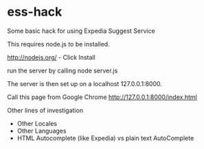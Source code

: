 ess-hack
========

Some basic hack for using Expedia Suggest Service

This requires node.js to be installed.

http://nodejs.org/ - Click Install 

run the server by calling
node server.js

The server is then set up on a localhost 127.0.0.1:8000.

Call this page from Google Chrome
http://127.0.0.1:8000/index.html

Other lines of investigation
- Other Locales
- Other Languages
- HTML Autocomplete (like Expedia) vs plain text AutoComplete
